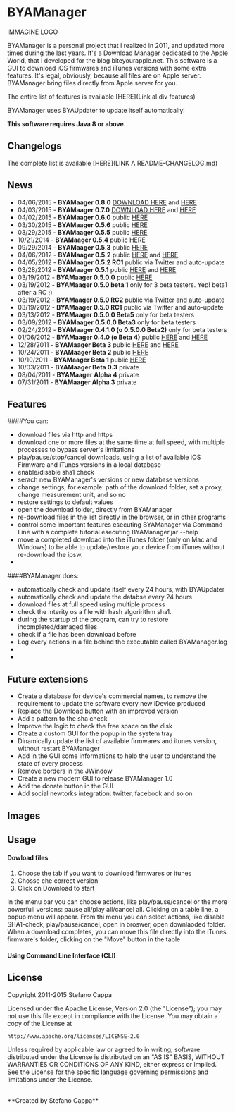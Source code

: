 # BYAManager

IMMAGINE LOGO

BYAManager is a personal project that i realized in 2011, and updated more times during the last years. It's a Download Manager dedicated to the Apple World, that i developed for the blog biteyourapple.net.
This software is a GUI to download iOS firmwares and iTunes versions with some extra features. 
It's legal, obviously, because all files are on Apple server. BYAManager bring files directly from Apple server for you.

The entire list of features is available [HERE](Link al div features)

BYAManager uses BYAUpdater to update itself automatically!

**This software requires Java 8 or above.**


## Changelogs
The complete list is available [HERE](LINK A README-CHANGELOG.md)


## News
- 04/06/2015 - **BYAMaager 0.8.0** [DOWNLOAD HERE](https://github.com/Ks89/BYAManager/releases/tag/v.0.8.0) and [HERE](http://ks89-jailbreak.blogspot.it/2015/04/byamanager-080.html)
- 04/03/2015 - **BYAMaager 0.7.0** [DOWNLOAD HERE](https://github.com/Ks89/BYAManager/releases/tag/v.0.7.0) and [HERE](http://ks89-jailbreak.blogspot.it/2015/04/byamanager-070.html)
- 04/02/2015 - **BYAMaager 0.6.0** public [HERE](http://ks89-jailbreak.blogspot.it/2015/04/bya-manager-060.html)
- 03/30/2015 - **BYAMaager 0.5.6** public [HERE](http://ks89-jailbreak.blogspot.it/2015/03/byamanager-056.html) 
- 03/29/2015 - **BYAMaager 0.5.5** public [HERE](http://ks89-jailbreak.blogspot.it/2015/03/changelog-0.html)
- 10/21/2014 - **BYAMaager 0.5.4** public [HERE](http://ks89-jailbreak.blogspot.it/2014/10/changelog-0.html)
- 09/29/2014 - **BYAMaager 0.5.3** public [HERE](http://ks89-jailbreak.blogspot.it/2014/09/byamanager-053.html)  
- 04/06/2012 - **BYAMaager 0.5.2** public [HERE](http://www.biteyourapple.net/2012/05/12/esclusiva-bya-bya-manager-0-5-2/#more-43579) and [HERE](http://ks89-jailbreak.blogspot.it/2012/04/anteprima-byamanager-052.html)
- 04/05/2012 - **BYAMaager 0.5.2 RC1** public via Twitter and auto-update
- 03/28/2012 - **BYAMaager 0.5.1** public [HERE](http://www.biteyourapple.net/2012/04/06/esclusiva-bya-bya-manager-0-5-1/#more-43275) and [HERE](http://ks89-jailbreak.blogspot.it/2012/03/anteprima-byamanager-051.html)
- 03/19/2012 - **BYAMaager 0.5.0.0** public [HERE](http://ks89-jailbreak.blogspot.it/2012/01/anteprima-byamanager-050.html)
- 03/19/2012 - **BYAMaager 0.5.0 beta 1** only for 3 beta testers. Yep! beta1 after a RC ;)
- 03/19/2012 - **BYAMaager 0.5.0 RC2** public via Twitter and auto-update
- 03/19/2012 - **BYAMaager 0.5.0 RC1** public via Twitter and auto-update
- 03/13/2012 - **BYAMaager 0.5.0.0 Beta5** only for beta testers
- 03/09/2012 - **BYAMaager 0.5.0.0 Beta3** only for beta testers 
- 02/24/2012 - **BYAMaager 0.4.1.0 (o 0.5.0.0 Beta2)** only for beta testers
- 01/06/2012 - **BYAMaager 0.4.0 (o Beta 4)** public [HERE](http://www.biteyourapple.net/2012/01/06/esclusiva-bya-biteyourapple-manager-0-4-0/) and [HERE](http://ks89-jailbreak.blogspot.it/2012/01/anteprima-byamanager-beta4.html)
- 12/28/2011 - **BYAMaager Beta 3** public [HERE](http://www.biteyourapple.net/2011/12/28/esclusiva-bya-biteyourapple-manager-beta-3/) and [HERE](http://ks89-jailbreak.blogspot.it/2011/10/bya-manager-beta3-preview.html)
- 10/24/2011 - **BYAMaager Beta 2** public [HERE](http://ks89-jailbreak.blogspot.it/2011/10/bya-manager-beta2.html) 
- 10/10/2011 - **BYAMaager Beta 1** public [HERE](http://ks89-jailbreak.blogspot.it/2011/10/bya-manager-beta1.html)
- 10/03/2011 - **BYAMaager Beta 0.3** private
- 08/04/2011 - **BYAMaager Alpha 4** private
- 07/31/2011 - **BYAMaager Alpha 3** private

## Features

####You can:
* download files via http and https
* download one or more files at the same time at full speed, with multiple processes to bypass server's limitations
* play/pause/stop/cancel downloads, using a list of available iOS Firmware and iTunes versions in a local database
* enable/disable sha1 check
* serach new BYAManager's versions or new database versions
* change settings, for example: path of the download folder, set a proxy, change measurement unit, and so no
* restore settings to default values
* open the download folder, directly from BYAManager
* re-download files in the list directly in the browser, or in other programs
* control some important features esecuting BYAManager via Command Line with a complete tutorial esecuting BYAManager.jar --help
* move a completed download into the iTunes folder (only on Mac and Windows) to be able to update/restore your device from iTunes without re-download the ipsw.
*

####BYAManager does:
* automatically check and update itself every 24 hours, with BYAUpdater
* automatically check and update the databse every 24 hours
* download files at full speed using multiple process
* check the interity os a file with hash algoririthm sha1.
* during the startup of the program, can try to restore incompleted/damaged files
* check if a file has been download before
* Log every actions in a file behind the executable called BYAManager.log
* 
* 

## Future extensions
* Create a database for device's commercial names, to remove the requirement to update the software every new iDevice produced
* Replace the Download button with an improved version
* Add a pattern to the sha check 
* Improve the logic to check the free space on the disk
* Create a custom GUI for the popup in the system tray
* Dinamically update the list of available firmwares and itunes version, without restart BYAManager
* Add in the GUI some informations to help the user to understand the state of every process
* Remove borders in the JWindow
* Create a new modern GUI to release BYAManager 1.0
* Add the donate button in the GUI
* Add social newtorks integration: twitter, facebook and so on


## Images


## Usage

#### Dowload files
1. Choose the tab if you want to download firmwares or itunes
2. Chosse che correct version
3. Click on Download to start

In the menu bar you can choose actions, like play/pause/cancel or the more powerfull versions: pause all/play all/cancel all.
Clicking on a table line, a popup menu will appear. From thi menu you can select actions, like disable SHA1-check, play/pause/cancel, open in broswer, open downlaoded folder.
When a download completes, you can move this file directly into the iTunes firmware's folder, clicking on the "Move" button in the table


####


#### Using Command Line Interface (CLI)


## License

Copyright 2011-2015 Stefano Cappa

Licensed under the Apache License, Version 2.0 (the "License");
you may not use this file except in compliance with the License.
You may obtain a copy of the License at

    http://www.apache.org/licenses/LICENSE-2.0

Unless required by applicable law or agreed to in writing, software
distributed under the License is distributed on an "AS IS" BASIS,
WITHOUT WARRANTIES OR CONDITIONS OF ANY KIND, either express or implied.
See the License for the specific language governing permissions and
limitations under the License.

<br/>
**Created by Stefano Cappa**
